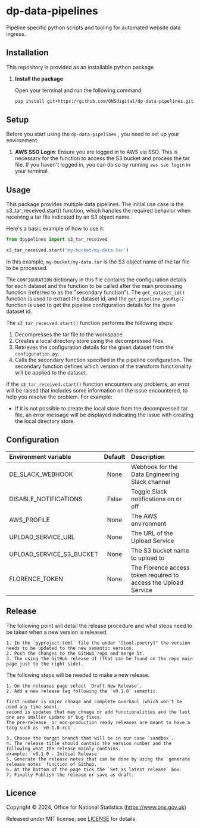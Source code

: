 # dp-data-pipelines

Pipeline specific python scripts and tooling for automated website data ingress.

## Installation
This repository is provided as an installable python package

1. **Install the package**

    Open your terminal and run the following command:

    ```bash
    pip install git+https://github.com/ONSdigital/dp-data-pipelines.git
    ```

## Setup

Before you start using the `dp-data-pipelines` , you need to set up your environment:

1. **AWS SSO Login**: Ensure you are logged in to AWS via SSO. This is necessary for the function to access the S3 bucket and process the tar file. If you haven't logged in, you can do so by running `aws sso login` in your terminal.

## Usage
This package provides multiple data pipelines. The initial use case is the s3_tar_received.start() function, which handles the required behavior when receiving a tar file indicated by an S3 object name.

Here's a basic example of how to use it:

```python
from dpypelines import s3_tar_received

s3_tar_received.start('my-bucket/my-data.tar')
```
In this example, `my-bucket/my-data.tar` is the S3 object name of the tar file to be processed.

The `CONFIGURATION` dictionary in this file contains the configuration details for each dataset and the function to be called after the main processing function (referred to as the "secondary function"). The `get_dataset_id()` function is used to extract the dataset id, and the `get_pipeline_config()` function is used to get the pipeline configuration details for the given dataset id.

The `s3_tar_received.start()` function performs the following steps:

1. Decompresses the tar file to the workspace.
2. Creates a local directory store using the decompressed files.
3. Retrieves the configuration details for the given dataset from the `configuration.py`.
4. Calls the secondary function specified in the pipeline configuration. The secondary function defines which version of the transform functionality will be applied to the dataset.

If the `s3_tar_received.start()` function encounters any problems, an error will be raised that includes some information on the issue encountered, to help you resolve the problem. For example:

-   If it is not possible to create the local store from the decompressed tar file, an error message will be displayed indicating the issue with creating the local directory store.


## Configuration

| Environment variable     | Default | Description                                                     |
|:-------------------------|:-------:|:----------------------------------------------------------------|
| DE_SLACK_WEBHOOK         |  None   | Webhook for the Data Engineering Slack channel                  |
| DISABLE_NOTIFICATIONS    |  False  | Toggle Slack notifications on or off                            |
| AWS_PROFILE              |  None   | The AWS environment                                             |
| UPLOAD_SERVICE_URL       |  None   | The URL of the Upload Service                                   |
| UPLOAD_SERVICE_S3_BUCKET |  None   | The S3 bucket name to upload to                                 |
| FLORENCE_TOKEN           |  None   | The Florence access token required to access the Upload Service |


## Release

The following point will detail the release procedure and what steps need to be taken when a new version is released.

    1. In the `pyproject.toml` file the under "[tool.poetry]" the version needs to be updated to the new semantic version.
    2. Push the changes to the GitHub repo and merge it.
    3. The using the GitHub release UI (That can be found on the repo main page just to the right side).

 The following steps will be needed to make a new release.

    1. On the releases page select `Draft New Release`.
    2. Add a new release tag following the `v0.1.0` semantic.

    first number is major chnage and complete overhaul (which won't be used any time soon),
    second is updates that may chnage or add functionalities and the last one are smaller update or bug fixes.
    The pre-release  or non-production ready releases are meant to have a tacg such as `v0.1.0-rc1`.

    3. Choose the target branch that will be in our case `sandbox`.
    4. The release title should contain the version number and the following what the release mainly contains.
    example: `v0.1.0 - Initial Release`
    5. Generate the release notes that can be done by using the `generate release notes` function of Github.
    6. At the bottom of the page tick the `Set as latest release` box.
    7. Finally Publish the release or save as draft.
    
Licence
-------

Copyright ©‎ 2024, Office for National Statistics (https://www.ons.gov.uk)

Released under MIT license, see [LICENSE](LICENSE) for details.